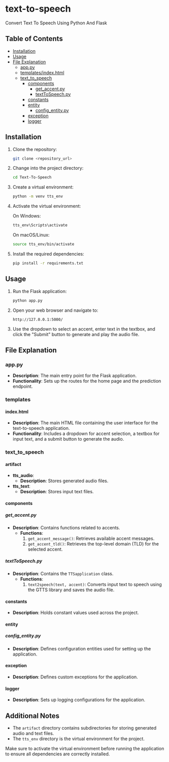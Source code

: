 # text-to-speech
Convert Text To Speech Using Python And Flask


## Table of Contents
- [Installation](#installation)
- [Usage](#usage)
- [File Explanation](#file-explanation)
  - [app.py](#apppy)
  - [templates/index.html](#templatesindexhtml)
  - [text_to_speech](#text_to_speech)
    - [components](#components)
      - [get_accent.py](#get_accentpy)
      - [textToSpeech.py](#texttospeechpy)
    - [constants](#constants)
    - [entity](#entity)
      - [config_entity.py](#config_entitypy)
    - [exception](#exception)
    - [logger](#logger)

## Installation

1. Clone the repository:
    ```sh
    git clone <repository_url>
    ```

2. Change into the project directory:
    ```sh
    cd Text-To-Speech
    ```

3. Create a virtual environment:
    ```sh
    python -m venv tts_env
    ```

4. Activate the virtual environment:

    On Windows:
    ```sh
    tts_env\Scripts\activate
    ```

    On macOS/Linux:
    ```sh
    source tts_env/bin/activate
    ```

5. Install the required dependencies:
    ```sh
    pip install -r requirements.txt
    ```

## Usage

1. Run the Flask application:
    ```sh
    python app.py
    ```

2. Open your web browser and navigate to:
    ```
    http://127.0.0.1:5000/
    ```

3. Use the dropdown to select an accent, enter text in the textbox, and click the "Submit" button to generate and play the audio file.


## File Explanation

### app.py
- **Description**: The main entry point for the Flask application.
- **Functionality**: Sets up the routes for the home page and the prediction endpoint.

### templates

#### index.html
- **Description**: The main HTML file containing the user interface for the text-to-speech application.
- **Functionality**: Includes a dropdown for accent selection, a textbox for input text, and a submit button to generate the audio.

### text_to_speech

#### artifact
- **tts_audio**: 
  - **Description**: Stores generated audio files.
- **tts_text**: 
  - **Description**: Stores input text files.

#### components

##### get_accent.py
- **Description**: Contains functions related to accents.
  - **Functions**:
    1. `get_accent_message()`: Retrieves available accent messages.
    2. `get_accent_tld()`: Retrieves the top-level domain (TLD) for the selected accent.

##### textToSpeech.py
- **Description**: Contains the `TTSapplication` class.
  - **Functions**:
    1. `text2speech(text, accent)`: Converts input text to speech using the GTTS library and saves the audio file.

#### constants
- **Description**: Holds constant values used across the project.

#### entity

##### config_entity.py
- **Description**: Defines configuration entities used for setting up the application.

#### exception
- **Description**: Defines custom exceptions for the application.

#### logger
- **Description**: Sets up logging configurations for the application.

## Additional Notes
- The `artifact` directory contains subdirectories for storing generated audio and text files.
- The `tts_env` directory is the virtual environment for the project.

Make sure to activate the virtual environment before running the application to ensure all dependencies are correctly installed.

